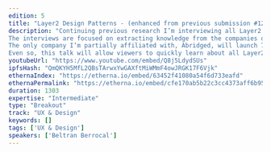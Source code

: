 ```yaml
---
edition: 5
title: "Layer2 Design Patterns - (enhanced from previous submission #1251)"
description: "Continuing previous research I’m interviewing all Layer2 solution providers, exploring current solutions, their problems, the UX patterns and user-research being done.
The interviews are focused on extracting knowledge from the companies own user-research, if available: only a few of these projects have actually launched and have real users and even less have performed real user-research. 
The only company I’m partially affiliated with, Abridged, will launch 7 apps by EthBerlin and there are 13 more launching in September. For once Layer2 tech allows to have direct user contact since most flows ask for user emails.I hope there will be enough users to gather some data which I’d like to share at Devcon, although at this time I can’t guarantee it.
Even so, this talk will allow viewers to quickly learn about all Layer2 UX patterns in one session, learning about the differences between the UX mechanics of payment channels, Plasma, (Generalized) State Channels, maybe sidechains, their pros-and-cons, how users enter and exit these systems, how and what they understand about decentralization, what are the open design problems of the space, and accelerating their knowledge of Layer2 solutions which hold the promise to onboard real users onto the decentralized web"
youtubeUrl: "https://www.youtube.com/embed/Q8j5LdydSUs"
ipfsHash: "QmQKYH5MfL2QBsTArwxYwGAXftMiWMmF4owJRGK17F6Vjk"
ethernaIndex: "https://etherna.io/embed/63452f41080a54f6d733eafd"
ethernaPermalink: "https://etherna.io/embed/cfe170ab5b22c3cc4373aff6b9539481ad5eb0d545d26c2e43bae09ba369e31e"
duration: 1303
expertise: "Intermediate"
type: "Breakout"
track: "UX & Design"
keywords: []
tags: ['UX & Design']
speakers: ['Beltran Berrocal']
---
```

